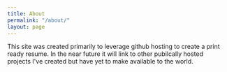 ```yaml
---
title: About
permalink: "/about/"
layout: page
---
```


This site was created primarily to leverage github hosting to create a print ready resume.
In the near future it will link to other pubilcally hosted projects I've created but have yet
to make available to the world.
